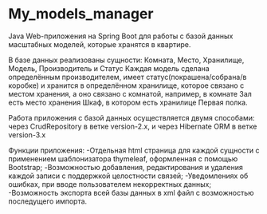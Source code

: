 # My_models_manager
 
Java Web-приложения на Spring Boot для работы с базой данных масштабных моделей, которые хранятся в квартире.

В базе данных реализованы сущности: Комната, Место, Хранилище, Модель, Производитель и Статус
Каждая модель сделана определённым производителем, имеет статус(покрашена/собрана/в коробке) и хранится в определённом хранилище, которое связано с местом хранения, а оно связано с комнатой, например, в комнате Зал есть место хранения Шкаф, в котором есть хранилице Первая полка.

Работа приложения с базой данных осуществляется двумя способами: через CrudRepository в ветке version-2.x, и через Hibernate ORM в ветке version-3.x

Функции приложения:
-Отдельная html страница для каждой сущности с применением шаблонизатора thymeleaf, оформленная с помощью Bootstrap;
-Возможностью добавления, редактирования и удаления каждой записи с поддержкой целостности связей;
-Уведомлениях об ошибках, при вводе пользователем некорректных данных;
-Возможность экспорта всей базы данных в xml файл с возможностью последущего импорта.
